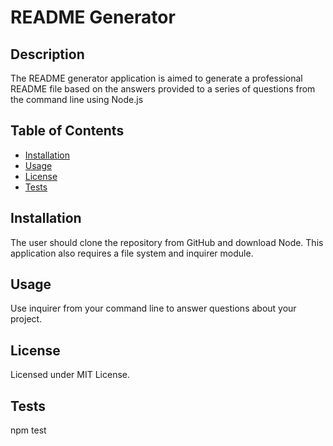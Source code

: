 # README Generator

## Description

The README generator application is aimed to generate a professional README file based on the answers provided to a series of questions from the command line using Node.js

## Table of Contents
  * [Installation](#installation)
  * [Usage](#usage)
  * [License](#license)
  * [Tests](#tests)

## Installation 
  The user should clone the repository from GitHub and download Node. This application also requires a file system and inquirer module. 

## Usage 
  Use inquirer from your command line to answer questions about your project.

## License 
  
  Licensed under MIT License.

## Tests
  npm test












































































































































































































